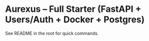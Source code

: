 # Aurexus – Full Starter (FastAPI + Users/Auth + Docker + Postgres)
See README in the root for quick commands.
